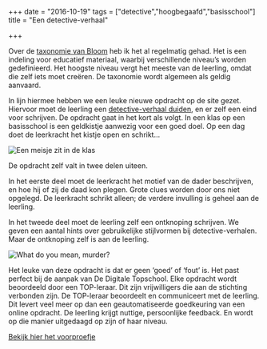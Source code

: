 +++
date = "2016-10-19"
tags = ["detective","hoogbegaafd","basisschool"]
title = "Een detective-verhaal"

+++

Over de [taxonomie van Bloom](https://onderzoekonderwijs.net/2013/06/01/welke-rol-speelt-creativiteit-in-de-les/) heb ik het al regelmatig gehad. Het is een indeling voor educatief materiaal, waarbij verschillende niveau’s worden gedefinieerd. Het hoogste niveau vergt het meeste van de leerling, omdat die zelf iets moet creëren. De taxonomie wordt algemeen als geldig aanvaard.

In lijn hiermee hebben we een leuke nieuwe opdracht op de site gezet. Hiervoor moet de leerling een [detective-verhaal duiden](https://www.dedigitaletopschool.nl/voorproefjes/154-het-verhaal-van), en er zelf een eind voor schrijven. De opdracht gaat in het kort als volgt. In een klas op een basisschool is een geldkistje aanwezig voor een goed doel. Op een dag doet de leerkracht het kistje open en schrikt…

![Een meisje zit in de klas](/img/ofakdhF9EB1ts6u86_1280.jpg)

De opdracht zelf valt in twee delen uiteen.

In het eerste deel moet de leerkracht het motief van de dader beschrijven, en hoe hij of zij de daad kon plegen. Grote clues worden door ons niet opgelegd. De leerkracht schrikt alleen; de verdere invulling is geheel aan de leerling.

In het tweede deel moet de leerling zelf een ontknoping schrijven. We geven een aantal hints over gebruikelijke stijlvormen bij detective-verhalen. Maar de ontknoping zelf is aan de leerling.

![What do you mean, murder?](/img/tumblr_mys5t5nWYC1sc3myoo1_500.gif)

Het leuke van deze opdracht is dat er geen ‘goed’ of ‘fout’ is. Het past perfect bij de aanpak van De Digitale Topschool. Elke opdracht wordt beoordeeld door een TOP-leraar. Dit zijn vrijwilligers die aan de stichting verbonden zijn. De TOP-leraar beoordeelt en communiceert met de leerling. Dit levert veel meer op dan een geautomatiseerde goedkeuring van een online opdracht. De leerling krijgt nuttige, persoonlijke feedback. En wordt op die manier uitgedaagd op zijn of haar niveau.

[Bekijk hier het voorproefje](https://www.dedigitaletopschool.nl/voorproefjes/154-het-verhaal-van)
